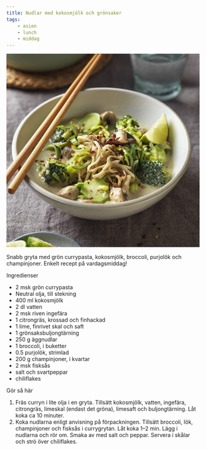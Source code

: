 ```yaml
---
title: Nudlar med kokosmjölk och grönsaker
tags:
    - asien
    - lunch
    - middag
---
```

![image](/img/vegetariskt/nudlar-med-kokosmjölk-och-grönsaker.jpg)

Snabb gryta med grön currypasta, kokosmjölk, broccoli, purjolök och champinjoner. Enkelt recept på vardagsmiddag!

Ingredienser

- 2 msk grön currypasta
- Neutral olja, till stekning
- 400 ml kokosmjölk
- 2 dl vatten
- 2 msk riven ingefära
- 1 citrongräs, krossad och finhackad
- 1 lime, finrivet skal och saft
- 1 grönsaksbuljongtärning
- 250 g äggnudlar
- 1 broccoli, i buketter
- 0.5 purjolök, strimlad
- 200 g champinjoner, i kvartar
- 2 msk fisksås
- salt och svartpeppar
- chiliflakes

Gör så här

1. Fräs curryn i lite olja i en gryta. Tillsätt kokosmjölk, vatten, ingefära, citrongräs, limeskal (endast det gröna), limesaft och buljongtärning. Låt koka ca 10 minuter.
2. Koka nudlarna enligt anvisning på förpackningen. Tillsätt broccoli, lök, champinjoner och fisksås i currygrytan. Låt koka 1–2 min. Lägg i nudlarna och rör om. Smaka av med salt och peppar. Servera i skålar och strö över chiliflakes.
